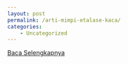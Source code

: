 ```yaml
---
layout: post
permalink: /arti-mimpi-etalase-kaca/
categories:
    - Uncategorized
---
```


[Baca Selengkapnya](/02)